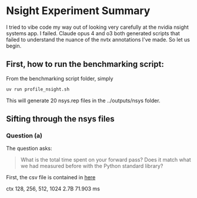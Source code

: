 # Nsight Experiment Summary

I tried to vibe code my way out of looking very carefully at the nvidia nsight systems app. I failed. Claude opus 4 and o3 both generated scripts that failed to understand the nuance of the nvtx annotations I've made. So let us begin.

## First, how to run the benchmarking script: 

From the benchmarking script folder, simply
```bash 
uv run profile_nsight.sh
```
This will generate 20 nsys.rep files in the ../outputs/nsys folder. 

## Sifting through the nsys files

### Question (a)

The question asks:
> What is the total time spent on your forward pass? Does it match what we had measured before with the Python standard library?

First, the csv file is contained in [here](csv/2025-07-28_table1.1.2.csv)

ctx 128, 256, 512, 1024
2.7B
71.903 ms